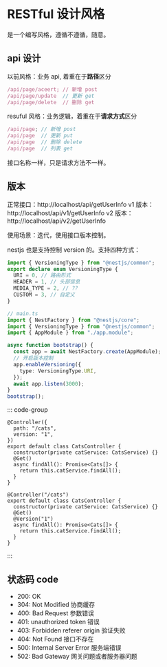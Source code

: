 # RESTful 设计风格

是一个编写风格，遵循不遵循，随意。

## api 设计

以前风格：业务 api, 着重在于**路径**区分

```js
/api/page/aceert; // 新增 post
/api/page/update  // 更新 get
/api/page/delete  // 删除 get
```

resuful 风格：业务逻辑，着重在于**请求方式**区分

```js
/api/page; // 新增 post
/api/page  // 更新 put
/api/page  // 删除 delete
/api/page  // 列表 get
```

接口名称一样，只是请求方法不一样。

## 版本

正常接口：http://localhost/api/getUserInfo
v1 版本：http://localhost/api/v1/getUserInfo
v2 版本：http://localhost/api/v2/getUserInfo

使用场景：迭代，使用接口版本控制。

nestjs 也是支持控制 version 的。支持四种方式：

```ts
import { VersioningType } from "@nestjs/common";
export declare enum VersioningType {
  URI = 0, // 路由形式
  HEADER = 1, // 头部信息
  MEDIA_TYPE = 2, // ??
  CUSTOM = 3, // 自定义
}
```

```ts
// main.ts
import { NestFactory } from "@nestjs/core";
import { VersioningType } from "@nestjs/common";
import { AppModule } from "./app.module";

async function bootstrap() {
  const app = await NestFactory.create(AppModule);
  // 开启版本控制
  app.enableVersioning({
    type: VersioningType.URI,
  });
  await app.listen(3000);
}
bootstrap();
```

::: code-group

```ts{1-4} [整体业务版本]
@Controller({
  path: "/cats",
  version: "1",
})
export default class CatsController {
  constructor(private catService: CatsService) {}
  @Get()
  async findAll(): Promise<Cats[]> {
    return this.catService.findAll();
  }
}
```

```ts{5} [接口版本]
@Controller("/cats")
export default class CatsController {
  constructor(private catService: CatsService) {}
  @Get()
  @Version("1")
  async findAll(): Promise<Cats[]> {
    return this.catService.findAll();
  }
}
```

:::

## 状态码 code

- 200: OK
- 304: Not Modified 协商缓存
- 400: Bad Request 参数错误
- 401: unauthorized token 错误
- 403: Forbidden referer origin 验证失败
- 404: Not Found 接口不存在
- 500: Internal Server Error 服务端错误
- 502: Bad Gateway 网关问题或者服务器问题
